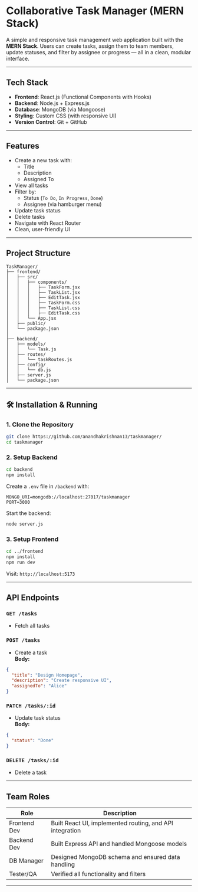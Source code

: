 
# Collaborative Task Manager (MERN Stack)

A simple and responsive task management web application built with the **MERN Stack**. Users can create tasks, assign them to team members, update statuses, and filter by assignee or progress — all in a clean, modular interface.

---

## Tech Stack

- **Frontend**: React.js (Functional Components with Hooks)
- **Backend**: Node.js + Express.js
- **Database**: MongoDB (via Mongoose)
- **Styling**: Custom CSS (with responsive UI)
- **Version Control**: Git + GitHub

---

## Features

- Create a new task with:
  - Title
  - Description
  - Assigned To
- View all tasks
- Filter by:
  - Status (`To Do`, `In Progress`, `Done`)
  - Assignee (via hamburger menu)
- Update task status
- Delete tasks
- Navigate with React Router
- Clean, user-friendly UI

---

## Project Structure

```
TaskManager/
├── frontend/
│   ├── src/
│   │   ├── components/
│   │   │   ├── TaskForm.jsx
│   │   │   ├── TaskList.jsx
│   │   │   ├── EditTask.jsx
│   │   │   ├── TaskForm.css
│   │   │   ├── TaskList.css
│   │   │   ├── EditTask.css
│   │   └── App.jsx
│   ├── public/
│   └── package.json
│
├── backend/
│   ├── models/
│   │   └── Task.js
│   ├── routes/
│   │   └── taskRoutes.js
│   ├── config/
│   │   └── db.js
│   ├── server.js
│   └── package.json
```

---

## 🛠️ Installation & Running

### 1. Clone the Repository

```bash
git clone https://github.com/anandhakrishnan13/taskmanager/
cd taskmanager
```

### 2. Setup Backend

```bash
cd backend
npm install
```

Create a `.env` file in `/backend` with:

```
MONGO_URI=mongodb://localhost:27017/taskmanager
PORT=3000
```

Start the backend:

```bash
node server.js
```

### 3. Setup Frontend

```bash
cd ../frontend
npm install
npm run dev
```

Visit: `http://localhost:5173`

---

## API Endpoints

### `GET /tasks`
- Fetch all tasks

### `POST /tasks`
- Create a task  
**Body:**
```json
{
  "title": "Design Homepage",
  "description": "Create responsive UI",
  "assignedTo": "Alice"
}
```

### `PATCH /tasks/:id`
- Update task status  
**Body:**
```json
{
  "status": "Done"
}
```

### `DELETE /tasks/:id`
- Delete a task

---

## Team Roles

| Role | Description |
|------|-------------|
| Frontend Dev | Built React UI, implemented routing, and API integration |
| Backend Dev | Built Express API and handled Mongoose models |
| DB Manager | Designed MongoDB schema and ensured data handling |
| Tester/QA | Verified all functionality and filters |

---

